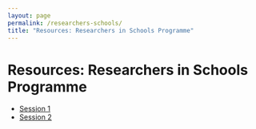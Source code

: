 ```yaml
---
layout: page
permalink: /researchers-schools/
title: "Resources: Researchers in Schools Programme"
---
```


# Resources: Researchers in Schools Programme

- [Session 1](/files/ResearchersSchools/ArkActon_Session1.pdf)
- [Session 2](/files/ResearchersSchools/ArkActon_Session2.txt)
  